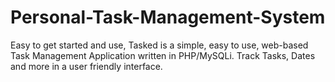 # Personal-Task-Management-System
Easy to get started and use, Tasked is a simple, easy to use, web-based Task Management Application written in PHP/MySQLi. Track Tasks, Dates and more in a user friendly interface.
